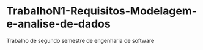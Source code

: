 # TrabalhoN1-Requisitos-Modelagem-e-analise-de-dados
Trabalho de segundo semestre de engenharia de software
